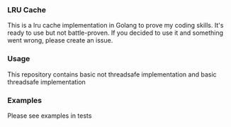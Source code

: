 ### LRU Cache
This is a lru cache implementation in Golang to prove my coding skills. It's ready to use but not battle-proven. If you decided to use it and something went wrong, please create an issue. 

### Usage
This repository contains basic not threadsafe implementation and basic threadsafe implementation

### Examples
Please see examples in tests
